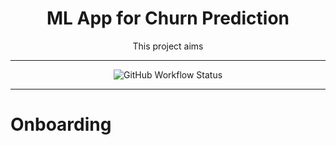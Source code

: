 <h1 align="center">
  ML App for Churn Prediction
  <br/>
</h1>


<p align="center">This project aims <br/> </p>

---
<p align="center">
<img alt="GitHub Workflow Status" src="https://img.shields.io/github/actions/workflow/status/konkinit/telco_churn/churnapp_test_build.yml?label=Test%20%26%20Docker%20build&style=for-the-badge">
</p>

---

# Onboarding 